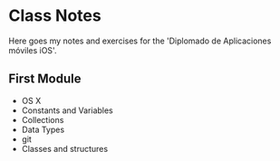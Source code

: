 # Class Notes

Here goes my notes and exercises for the 'Diplomado de Aplicaciones móviles iOS'.

## First Module
- OS X
- Constants and Variables
- Collections
- Data Types
- git
- Classes and structures

